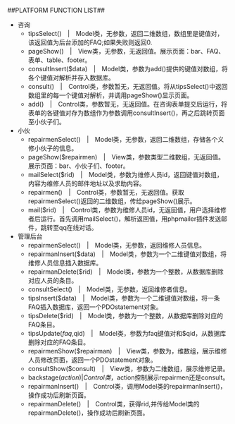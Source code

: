 ##PLATFORM FUNCTION LIST##
* 咨询
	* tipsSelect()　|　Model类，无参数，返回二维数组，数组里是键值对，该返回值为后台添加的FAQ;如果失败则返回0.
	* pageShow()　|　View类，无参数，无返回值。展示页面：bar、FAQ、表单、table、footer。
	* consultInsert($data)　|　Model类，参数为add()提供的键值对数组，将各个键值对解析并存入数据库。
 	* consult()　|　Control类，参数暂无，无返回值。将从tipsSelect()中返回数组里的每一个键值对解析，并调用pageShow()显示页面。
	* add()　|　Control类，参数暂无，无返回值。在咨询表单提交后运行，将表单的各键值对存为数组作为参数调用consultInsert()，再之后跳转页面至小伙子们。
* 小伙
	* repairmenSelect()　|　Model类，无参数，返回二维数组，存储各个义修小伙子的信息。
	* pageShow($repairmen)　|　View类，参数类型二维数组，无返回值。	展示页面：bar、小伙子们、footer。
	* mailSelect($rid)　|　Model类，参数为维修人员id，返回键值对数组，内容为维修人员的邮件地址以及求助内容。
	* repairmen()　|　Control类，参数暂无，无返回值。获取repairmenSelect()返回的二维数组，传给pageShow()展示。
	* mail($rid)　|　Control类，参数为维修人员id，无返回值，用户选择维修者后运行。首先调用mailSelect()，解析返回值，用phpmailer插件发送邮件，跳转至qq在线对话。
* 管理后台
	* repairmenSelect()　|　Model类，无参数，返回维修人员信息。
	* repairmanInsert($data)　|　Model类，参数为一个二维键值对数组，将维修人员信息插入数据库。
	* repairmanDelete($rid)　|　Model类，参数为一个整数，从数据库删除对应人员的条目。
	* consultSelect()　|　Model类，无参数，返回维修者信息。
	* tipsInsert($data)　|　Model类，参数为一个二维键值对数组，将一条FAQ插入数据库，返回一个PDOstatement对象。
	* tipsDelete($rid)　|　Model类，参数为一个整数，从数据库删除对应的FAQ条目。
	* tipsUpdate($faq,$qid)　|　Model类，参数为faq键值对和$qid，从数据库删除对应的FAQ条目。
	* repairmenShow($repairman)　|　View类，参数为，维数组，展示维修人员修改页面，返回一个PDOstatement对象。
	* consultShow($consult)　|　View类，参数为二维数组，展示维修记录。
	* backstage($action)　|　Control类，$action控制展示repairmen还是consult。
	* repairmanInsert()　|　Control类，调用Model类的repairmanInsert()，操作成功后刷新页面。
	* repairmanDelete()　|　Control类，获得rid,并传给Model类的repairmanDelete()，操作成功后刷新页面。
